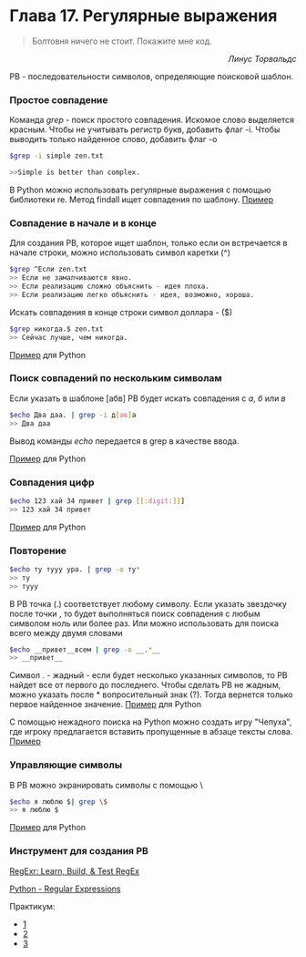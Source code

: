 # Глава 17. Регулярные выражения

> Болтовня ничего не стоит. Покажите мне код.

<p style="text-align: right;"><i>Линус Торвальдс</i></p>

РВ - последовательности символов, определяющие поисковой шаблон.

### Простое совпадение
Команда *grep* - поиск простого совпадения. Искомое слово выделяется красным.
Чтобы не учитывать регистр букв, добавить флаг -i. Чтобы выводить только найденное слово, добавить флаг -o 
```bash
$grep -i simple zen.txt

>>Simple is better than complex.
```

В Python можно использовать регулярные выражения с помощью библиотеки re. 
Метод findall ищет совпадения по шаблону. [Пример](ex276.py)

### Совпадение в начале и в конце
Для создания РВ, которое ищет шаблон, только если он встречается 
в начале строки, можно использовать символ каретки (^)
```bash
$grep ^Если zen.txt
>> Если не замалчиваются явно.
>> Если реализацию сложно объяснить - идея плоха.
>> Если реализацию легко объяснить - идея, возможно, хороша.
```
Искать совпадения в конце строки символ доллара - ($)
```bash
$grep никогда.$ zen.txt
>> Сейчас лучше, чем никогда.
```
[Пример](ex277.py) для Python

### Поиск совпадений по нескольким символам
Если указать в шаблоне [абв] РВ будет искать совпадения с *а*, *б* или *в*
```bash
$echo Два даа. | grep -i д[ав]а
>> Два даа
```
Вывод команды *echo* передается в grep в качестве ввода.

[Пример](ex278.py) для Python

### Совпадения цифр

```bash
$echo 123 хай 34 привет | grep [[:digit:]]]
>> 123 хай 34 привет
```
[Пример](ex279.py) для Python

### Повторение
```bash
$echo ту тууу ура. | grep -o ту*
>> ту
>> тууу
```
В РВ точка (.) соответствует любому символу. Если указать звездочку после точки
, то будет выполняться поиск совпадения с любым символом ноль или более раз.
Или можно использовать для поиска всего между двумя словами
```bash
$echo __привет__всем | grep -o __.*__
>> __привет__
```
Символ . - жадный - если будет несколько указанных символов, то РВ найдет все от первого до последнего.
Чтобы сделать РВ не жадным, можно указать после * вопросительный знак (?). Тогда вернется только первое найденное значение.
[Пример](ex280.py) для Python

С помощью нежадного поиска на  Python можно создать игру "Чепуха", где игроку предлагается вставить пропущенные в абзаце тексты слова.
[Пример](ex281.py) 

### Управляющие символы
В РВ можно экранировать символы с помощью \ 
```bash
$echo я люблю $| grep \$
>> я люблю $
```
[Пример](ex282.py) для Python

### Инструмент для создания РВ

[RegExr: Learn, Build, & Test RegEx](https://regexr.com/)

[Python - Regular Expressions](https://www.tutorialspoint.com/python/python_reg_expressions.htm)

Практикум:
- [1](chap17_challege1.py)
- [2](chap17_challege2.py)
- [3](chap17_challege3.py)








